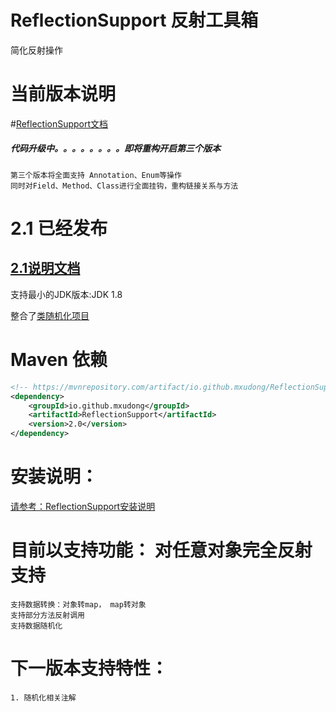 # ReflectionSupport 反射工具箱
简化反射操作

# 当前版本说明
#[ReflectionSupport文档](https://apidoc.gitee.com/MXuDong/ReflectionSupport)

##### 代码升级中。。。。。。。。即将重构开启第三个版本
    第三个版本将全面支持 Annotation、Enum等操作
    同时对Field、Method、Class进行全面挂钩，重构链接关系与方法

# 2.1 已经发布
## [2.1说明文档](Instructions.md)
支持最小的JDK版本:JDK 1.8

整合了[类随机化项目](https://gitee.com/MXuDong/RandomDataForClass)
# Maven 依赖

```xml
<!-- https://mvnrepository.com/artifact/io.github.mxudong/ReflectionSupport -->
<dependency>
    <groupId>io.github.mxudong</groupId>
    <artifactId>ReflectionSupport</artifactId>
    <version>2.0</version>
</dependency>

```

# 安装说明：
[请参考：ReflectionSupport安装说明](Install.md)

# 目前以支持功能： 对任意对象完全反射支持
    
    支持数据转换：对象转map， map转对象 
    支持部分方法反射调用
    支持数据随机化
    
# 下一版本支持特性：
    1. 随机化相关注解